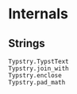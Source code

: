 
# Internals

## Strings

```@docs
Typstry.TypstText
Typstry.join_with
Typstry.enclose
Typstry.pad_math
```
